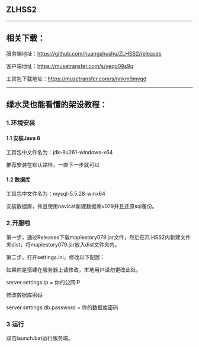 ## ZLHSS2
___
## 相关下载：
服务端地址：https://github.com/huangshushu/ZLHSS2/releases

客户端地址：https://musetransfer.com/s/yeqo09s9q

工具包下载地址：https://musetransfer.com/s/nnkm9mvqd
___

## 绿水灵也能看懂的架设教程：

### 1.环境安装

#### 1.1 安装Java 8 
工具包中文件名为：jdk-8u261-windows-x64

推荐安装在默认路径，一直下一步就可以

#### 1.2 数据库
工具包中文件名为：mysql-5.5.28-winx64

安装数据库，并且使用navicat新建数据库v079并且还原sql备份。


### 2.开服啦

第一步，通过Releases下载maplestory079.jar文件，然后在ZLHSS2内新建文件夹dist，将maplestory079.jar放入dist文件夹内。

第二步，打开settings.ini，修改以下配置：

如果你是搭建在服务器上请修改，本地用户请勿更改此处。

server.settings.ip = 你的公网IP

修改数据库密码

server.settings.db.password = 你的数据库密码

### 3.运行

双击launch.bat运行服务端。